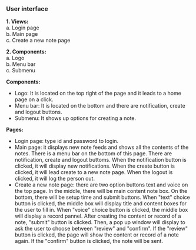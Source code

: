 ### User interface


<strong>1. Views:</strong> <br/>
  a. Login page <br/>
  b. Main page <br/>
  c. Create a new note page <br/>



<strong>2. Components:</strong> <br/>
  a. Logo <br/>
  b. Menu bar <br/>
  c. Submenu <br/>
  


<strong>Components:</strong> <br/>
  - Logo: It is located on the top right of the page and it leads to a home page on a click. <br/>
  - Menu bar: It is located on the bottom and there are notification, create and logout buttons. <br/>
  - Submenu: It shows up options for creating a note. <br/>

<strong>Pages:</strong> <br/>
  - Login page: type id and password to login. <br/>
  - Main page: it displays new note feeds and shows all the contents of the notes. There is a menu bar on the bottom of this        page. There are notification, create and logout buttoms. When the notification button is clicked, it will display new           notifications. When the create button is clicked, it will lead create to a new note page. When the logout is clicked, it        will log the person out. <br/>
  - Create a new note page: there are two option buttons text and voice on the top page. In the middle, there will be main          content note box. On the bottom, there will be setup time and submit buttons. When "text" choice button is clicked, the         middle box will display title and content boxes for the user to fill in. When "voice" choice button is clicked, the middle      box will display a record pannel. After creating the content or record of a note, "submit" button is clicked. Then, a pop up     window will display to ask the user to choose between "review" and "confirm". If the "review" button is clicked, the page       will show the content or record of a note again. If the "confirm" button is clicked, the note will be sent.    
  
